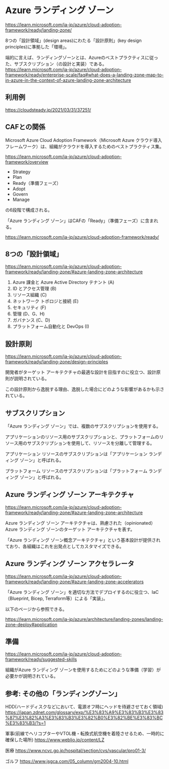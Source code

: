 # Azure ランディング ゾーン

https://learn.microsoft.com/ja-jp/azure/cloud-adoption-framework/ready/landing-zone/

8つの「設計領域」(design areas)にわたる「設計原則」(key design principles)に準拠した「環境」。

端的に言えば、ランディングゾーンとは、Azureのベストプラクティスに従った、サブスクリプション（の設計と実装）である。https://learn.microsoft.com/ja-jp/azure/cloud-adoption-framework/ready/enterprise-scale/faq#what-does-a-landing-zone-map-to-in-azure-in-the-context-of-azure-landing-zone-architecture

## 利用例

https://cloudsteady.jp/2021/03/31/37251/


## CAFとの関係

Microsoft Azure Cloud Adoption Framework（Microsoft Azure クラウド導入フレームワーク）は、組織がクラウドを導入するためのベストプラクティス集。

https://learn.microsoft.com/ja-jp/azure/cloud-adoption-framework/overview

- Strategy
- Plan
- Ready（準備フェーズ）
- Adopt
- Govern
- Manage

の6段階で構成される。

「Azure ランディング ゾーン」はCAFの「Ready」（準備フェーズ）に含まれる。

https://learn.microsoft.com/ja-jp/azure/cloud-adoption-framework/ready/

## 8つの「設計領域」

https://learn.microsoft.com/ja-jp/azure/cloud-adoption-framework/ready/landing-zone/#azure-landing-zone-architecture

1. Azure 課金と Azure Active Directory テナント (A)
2. ID とアクセス管理 (B)
3. リソース組織 (C)
4. ネットワーク トポロジと接続 (E)
5. セキュリティ (F)
6. 管理 (D、G、H)
7. ガバナンス (C、D)
8. プラットフォーム自動化と DevOps (I) 

## 設計原則

https://learn.microsoft.com/ja-jp/azure/cloud-adoption-framework/ready/landing-zone/design-principles

開発者がターゲット アーキテクチャの最適な設計を目指すのに役立つ、設計原則が説明されている。

この設計原則から逸脱する理由、逸脱した場合にどのような影響があるかも示されている。

## サブスクリプション

「Azure ランディング ゾーン」では、複数のサブスクリプションを使用する。

アプリケーションのリソース用のサブスクリプションと、プラットフォームのリソース用のサブスクリプションを使用して、リソースを分離して管理する。

アプリケーション リソースのサブスクリプションは「アプリケーション ランディング ゾーン」と呼ばれる。

プラットフォーム リソースのサブスクリプションは「プラットフォーム ランディング ゾーン」と呼ばれる。


## Azure ランディング ゾーン アーキテクチャ

https://learn.microsoft.com/ja-jp/azure/cloud-adoption-framework/ready/landing-zone/#azure-landing-zone-architecture

Azure ランディング ゾーン アーキテクチャは、熟慮された（opinionated） Azure ランディング ゾーンのターゲット アーキテクチャを表す。

「Azure ランディング ゾーン概念アーキテクチャ」という基本設計が提供されており、各組織はこれを出発点としてカスタマイズできる。

## Azure ランディング ゾーン アクセラレータ

https://learn.microsoft.com/ja-jp/azure/cloud-adoption-framework/ready/landing-zone/#azure-landing-zone-accelerators

「Azure ランディング ゾーン」を適切な方法でデプロイするのに役立つ、IaC（Blueprint, Bicep, Terraform等）による「実装」。

以下のページから参照できる。

https://learn.microsoft.com/ja-jp/azure/architecture/landing-zones/landing-zone-deploy#application

## 準備

https://learn.microsoft.com/ja-jp/azure/cloud-adoption-framework/ready/suggested-skills

組織がAzure ランディング ゾーンを使用するためにどのような準備（学習）が必要かが説明されている。

## 参考: その他の「ランディングゾーン」

HDD(ハードディスクなどにおいて、電源オフ時にヘッドを待避させておく領域)
https://japan.zdnet.com/glossary/exp/%E3%83%A9%E3%83%B3%E3%83%87%E3%82%A3%E3%83%B3%E3%82%B0%E3%82%BE%E3%83%BC%E3%83%B3/?s=1

軍事(前線でヘリコプターやVTOL機・転換式航空機を着陸させるため、一時的に確保した場所)
https://www.weblio.jp/content/LZ

医療
https://www.ncvc.go.jp/hospital/section/cvs/vascular/pro01-3/

ゴルフ
https://www.jsgca.com/05_column/gm2004-10.html
